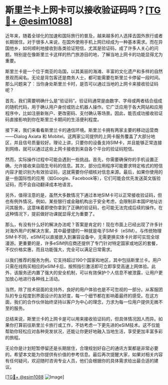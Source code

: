 # 斯里兰卡上网卡可以接收验证码吗？[[TG💪+ @esim1088](https://t.me/s/esim1088)]

近年来，随着全球化的加速和国际旅行的普及，越来越多的人选择去国外旅行或者长期居住。对于很多人来说，在国外使用手机上网已经成为一种基本需求。而在异国他乡，如何顺利地接收到各类验证短信，尤其是验证码，成了许多人关心的问题。特别是在像斯里兰卡这样的热门旅游目的地，了解当地上网卡的功能显得尤为重要。

斯里兰卡是一个位于南亚的岛国，以其美丽的海滩、丰富的文化遗产和多样的自然景观而闻名。无论是背包客还是商务人士，都可能需要在斯里兰卡停留一段时间。那么问题来了：当你身处斯里兰卡时，是否可以通过当地的上网卡来接收验证码呢？

首先，我们需要明确什么是“验证码”。验证码通常是由数字、字母或两者结合组成的随机代码，用于确认用户身份或防止机器人操作。它广泛应用于各大网站和应用程序中，比如注册新账户、更改密码、支付确认等场景。因此，能否成功接收验证码直接影响到你在斯里兰卡期间的生活便利程度。

接下来，我们来看看斯里兰卡的通信环境。斯里兰卡拥有两家主要的移动运营商——Dialog Axiata 和 Mobitel。这两家公司提供的上网卡服务覆盖了大部分地区，并且信号质量较好。理论上讲，只要你的设备支持SIM卡，并且能够正常连接到网络，就可以通过这些上网卡接收到来自各个平台的验证码短信。

然而，实际操作过程中可能会遇到一些挑战。首先，你需要确保你的手机设置正确，允许接收来自陌生号码的信息。其次，部分应用程序可能要求特定格式的短信内容才能识别为有效验证码，这就需要你仔细核对信息来源。最后，如果你使用的是一些国际性的应用（如Google、Facebook等），它们可能会优先发送英文版验证码，而不会自动翻译成本地语言。

另外，值得注意的是，虽然大多数情况下通过本地SIM卡可以正常接收验证码，但也有例外情况。例如，某些银行或金融机构出于安全考虑，会限制非本国IP地址访问其服务，这意味着即使你拿到了正确的验证码，也可能无法完成后续的操作。在这种情况下，提前做好功课就显得尤为重要了。

那么，有没有什么好的解决办法呢？答案是肯定的！现在市面上已经出现了许多针对海外用户的解决方案，其中最便捷的一种就是电子SIM卡（eSIM）。与传统物理SIM卡不同，eSIM可以直接嵌入到兼容设备中，无需更换实体卡片即可实现全球漫游。更重要的是，许多eSIM供应商还提供了专门针对特定国家或地区的套餐，不仅价格实惠，而且功能强大，完全可以满足日常需求。

以我们推荐的服务为例，它支持超过190个国家和地区，其中包括斯里兰卡。用户只需在线购买相应的eSIM卡后，按照指引激活即可立即享受高速上网体验。此外，该服务还内置了强大的安全机制，可以有效保护个人信息不被泄露，让用户更加放心地进行各种线上活动。

当然，除了技术层面的支持外，良好的用户体验也是不可忽视的一部分。从客服团队的专业程度到界面设计的友好度，每一个细节都在影响着最终的感受。在这方面，我们的合作伙伴始终坚持以客户为中心的理念，力求为每一位用户提供无微不至的服务。

总结来说，斯里兰卡的上网卡是可以用来接收验证码的，但具体情况因人而异。如果你打算前往斯里兰卡旅行或工作，不妨考虑一下更先进的eSIM技术。这不仅能帮助你轻松应对各种突发状况，还能让你更好地融入当地生活，享受更加丰富多彩的旅程。

无论你是计划短暂停留还是长期居住，合理规划好自己的通讯方案都是非常必要的。希望本文能为你提供有价值的参考信息。最后再次提醒大家，如果对相关内容有任何疑问，欢迎随时咨询专业人员，他们会根据你的具体需求给出最合适的建议。

[[TG💪+ @esim1088](https://t.me/s/esim1088) ![Image](https://i.postimg.cc/4NQfJmqS/Snipaste-2025-05-13-00-14-12.png)]
